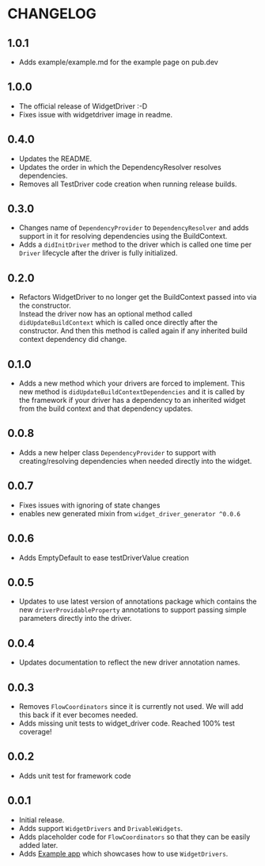 # CHANGELOG

## 1.0.1

* Adds example/example.md for the example page on pub.dev

## 1.0.0

* The official release of WidgetDriver :-D
* Fixes issue with widgetdriver image in readme.

## 0.4.0

* Updates the README.
* Updates the order in which the DependencyResolver resolves dependencies.
* Removes all TestDriver code creation when running release builds.

## 0.3.0

* Changes name of `DependencyProvider` to `DependencyResolver` and adds support in it for resolving dependencies using the BuildContext.
* Adds a `didInitDriver` method to the driver which is called one time per `Driver` lifecycle after the driver is fully initialized.

## 0.2.0

* Refactors WidgetDriver to no longer get the BuildContext passed into via the constructor.  
Instead the driver now has an optional method called `didUpdateBuildContext` which is called once directly after the constructor. And then this method is called again if any inherited build context dependency did change.

## 0.1.0

* Adds a new method which your drivers are forced to implement. This new method is `didUpdateBuildContextDependencies` and it is called by the framework if your driver has a dependency to an inherited widget from the build context and that dependency updates.

## 0.0.8

* Adds a new helper class `DependencyProvider` to support with creating/resolving dependencies when needed directly into the widget.

## 0.0.7

* Fixes issues with ignoring of state changes
* enables new generated mixin from `widget_driver_generator ^0.0.6`

## 0.0.6

* Adds EmptyDefault to ease testDriverValue creation

## 0.0.5

* Updates to use latest version of annotations package which contains the new `driverProvidableProperty` annotations to support passing simple parameters directly into the driver.

## 0.0.4

* Updates documentation to reflect the new driver annotation names.

## 0.0.3

* Removes `FlowCoordinators` since it is currently not used. We will add this back if it ever becomes needed.
* Adds missing unit tests to widget_driver code. Reached 100% test coverage!

## 0.0.2

* Adds unit test for framework code

## 0.0.1

* Initial release.
* Adds support `WidgetDrivers` and `DrivableWidgets`.
* Adds placeholder code for `FlowCoordinators` so that they can be easily added later.
* Adds [Example app](example) which showcases how to use `WidgetDrivers`.
